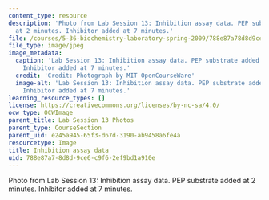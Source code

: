 ```yaml
---
content_type: resource
description: 'Photo from Lab Session 13: Inhibition assay data. PEP substrate added
  at 2 minutes. Inhibitor added at 7 minutes.'
file: /courses/5-36-biochemistry-laboratory-spring-2009/788e87a78d8d9ce6c9f62ef9bd1a910e_Lab13_4.jpg
file_type: image/jpeg
image_metadata:
  caption: 'Lab Session 13: Inhibition assay data. PEP substrate added at 2 minutes.
    Inhibitor added at 7 minutes.'
  credit: 'Credit: Photograph by MIT OpenCourseWare'
  image-alt: 'Lab Session 13: Inhibition assay data. PEP substrate added at 2 minutes.
    Inhibitor added at 7 minutes.'
learning_resource_types: []
license: https://creativecommons.org/licenses/by-nc-sa/4.0/
ocw_type: OCWImage
parent_title: Lab Session 13 Photos
parent_type: CourseSection
parent_uid: e245a945-65f3-d67d-3190-ab9458a6fe4a
resourcetype: Image
title: Inhibition assay data
uid: 788e87a7-8d8d-9ce6-c9f6-2ef9bd1a910e
---
```

Photo from Lab Session 13: Inhibition assay data. PEP substrate added at 2 minutes. Inhibitor added at 7 minutes.
